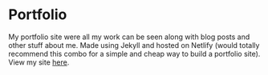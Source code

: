 # Portfolio

My portfolio site were all my work can be seen along with blog posts and other stuff about me. 
Made using Jekyll and hosted on Netlify (would totally recommend this combo for a simple and cheap way to build a portfolio site). 
View my site [here](https://www.ajarjis.com "My Portfolio Site").
